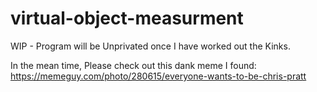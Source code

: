 # virtual-object-measurment

WIP - Program will be Unprivated once I have worked out the Kinks.

In the mean time, Please check out this dank meme I found: https://memeguy.com/photo/280615/everyone-wants-to-be-chris-pratt
